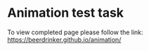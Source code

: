 # Animation test task

To view completed page please follow the link: https://beerdrinker.github.io/animation/
